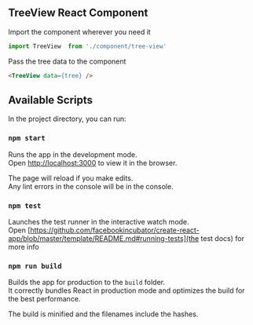 ## TreeView React Component

Import the component wherever you need it
```javascript
import TreeView  from './component/tree-view'
```
Pass the tree data to the component
```html
<TreeView data={tree} />
```

## Available Scripts

In the project directory, you can run:

### `npm start`

Runs the app in the development mode.<br>
Open [http://localhost:3000](http://localhost:3000) to view it in the browser.

The page will reload if you make edits.<br>
Any lint errors in the console will be in the console.

### `npm test`
Launches the test runner in the interactive watch mode.  
Open [https://github.com/facebookincubator/create-react-app/blob/master/template/README.md#running-tests](the test docs) for more info

### `npm run build`

Builds the app for production to the `build` folder.<br>
It correctly bundles React in production mode and optimizes the build for the best performance.

The build is minified and the filenames include the hashes.<br>
